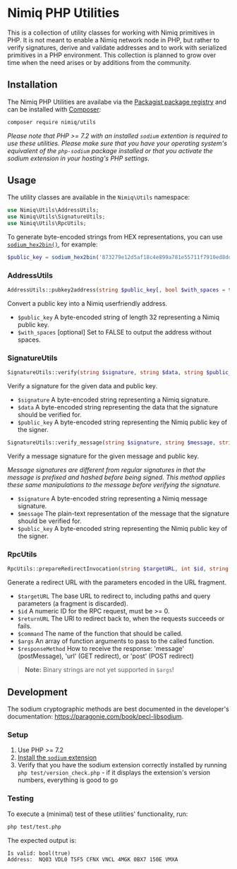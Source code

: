 # Nimiq PHP Utilities

This is a collection of utility classes for working with Nimiq primitives in PHP. It is not meant to enable a Nimiq network node in PHP, but rather to verify signatures, derive and validate addresses and to work with serialized primitives in a PHP environment. This collection is planned to grow over time when the need arises or by additions from the community.

## Installation

The Nimiq PHP Utilities are availabe via the [Packagist package registry](https://packagist.org/packages/nimiq/utils) and can be installed with [Composer](https://getcomposer.org):

```bash
composer require nimiq/utils
```

*Please note that PHP >= 7.2 with an installed `sodium` extention is required to use these utilities. Please make sure that you have your operating system's equivalent of the `php-sodium` package installed or that you activate the sodium extension in your hosting's PHP settings.*

## Usage

The utility classes are available in the `Nimiq\Utils` namespace:

```php
use Nimiq\Utils\AddressUtils;
use Nimiq\Utils\SignatureUtils;
use Nimiq\Utils\RpcUtils;
```

To generate byte-encoded strings from HEX representations, you can use [`sodium_hex2bin()`](https://paragonie.com/book/pecl-libsodium/read/03-utilities-helpers.md#hex2bin), for example:

```php
$public_key = sodium_hex2bin('873279e12d5af18c4e899a781e55711f7910ed8ddb85b2179ece38a570253527');
```

### AddressUtils

```php
AddressUtils::pubkey2address(string $public_key[, bool $with_spaces = true]): string
```

Convert a public key into a Nimiq userfriendly address.

- `$public_key` A byte-encoded string of length 32 representing a Nimiq public key.
- `$with_spaces` [optional] Set to FALSE to output the address without spaces.

### SignatureUtils

```php
SignatureUtils::verify(string $signature, string $data, string $public_key): bool
```

Verify a signature for the given data and public key.

- `$signature` A byte-encoded string representing a Nimiq signature.
- `$data` A byte-encoded string representing the data that the signature should be verified for.
- `$public_key` A byte-encoded string representing the Nimiq public key of the signer.

```php
SignatureUtils::verify_message(string $signature, string $message, string $public_key): bool
```

Verify a message signature for the given message and public key.

*Message signatures are different from regular signatures in that the message is prefixed and hashed before being signed. This method applies these same manipulations to the message before verifying the signature.*

- `$signature` A byte-encoded string representing a Nimiq message signature.
- `$message` The plain-text representation of the message that the signature should be verified for.
- `$public_key` A byte-encoded string representing the Nimiq public key of the signer.

### RpcUtils

```php
RpcUtils::prepareRedirectInvocation(string $targetURL, int $id, string $returnURL, string $command, array $args, string $responseMethod): string
```

Generate a redirect URL with the parameters encoded in the URL fragment.

- `$targetURL` The base URL to redirect to, including paths and query parameters (a fragment is discarded).
- `$id` A numeric ID for the RPC request, must be >= 0.
- `$returnURL` The URl to redirect back to, when the requests succeeds or fails.
- `$command` The name of the function that should be called.
- `$args` An array of function arguments to pass to the called function.
- `$responseMethod` How to receive the response: 'message' (postMessage), 'url' (GET redirect), or 'post' (POST redirect)

>**Note:** Binary strings are not yet supported in `$args`!

## Development

The sodium cryptographic methods are best documented in the developer's documentation: https://paragonie.com/book/pecl-libsodium.

### Setup

1. Use PHP >= 7.2
2. [Install the `sodium` extension](https://paragonie.com/book/pecl-libsodium/read/00-intro.md#installing-extension)
3. Verify that you have the sodium extension correctly installed by running `php test/version_check.php` - if it displays the extension's version numbers, everything is good to go

### Testing

To execute a (minimal) test of these utilities' functionality, run:

```bash
php test/test.php
```

The expected output is:

```
Is valid: bool(true)
Address:  NQ03 VDL0 TSF5 CFNX VNCL 4MGK 0BX7 150E VMXA
```
